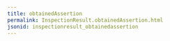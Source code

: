 ```yaml
---
title: obtainedAssertion
permalink: InspectionResult.obtainedAssertion.html
jsonid: inspectionresult_obtainedassertion
---
```

